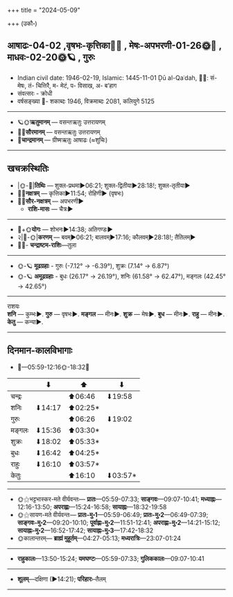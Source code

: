 +++
title = "2024-05-09"

+++
(उकौ॰)
## आषाढः-04-02  ,वृषभः-कृत्तिका🌛🌌  ,  मेषः-अपभरणी-01-26🌞🌌  ,  माधवः-02-20🌞🪐  , गुरुः
- Indian civil date: 1946-02-19, Islamic: 1445-11-01 Ḏū al-Qaʿdah, 🌌🌞: सं- मेषः, तं- चित्तिरै, म- मेटं, प- विसाख, अ- ब’हाग
- संवत्सरः - क्रोधी
- वर्षसङ्ख्या 🌛- शकाब्दः 1946, विक्रमाब्दः 2081, कलियुगे 5125
___________________
- 🪐🌞**ऋतुमानम्** — वसन्तऋतुः उत्तरायणम्
- 🌌🌞**सौरमानम्** — वसन्तऋतुः उत्तरायणम्
- 🌛**चान्द्रमानम्** — ग्रीष्मऋतुः आषाढः (≈शुचिः)
___________________


## खचक्रस्थितिः
- |🌞-🌛|**तिथिः** — शुक्ल-प्रथमा►06:21; शुक्ल-द्वितीया►28:18!; शुक्ल-तृतीया►  
- 🌌🌛**नक्षत्रम्** — कृत्तिका►11:54; रोहिणी► (वृषभः)  
- 🌌🌞**सौर-नक्षत्रम्** — अपभरणी►  
  - **राशि-मासः** — चैत्रः► 
___________________
- 🌛+🌞**योगः** — शोभनः►14:38; अतिगण्डः►  
- २|🌛-🌞|**करणम्** — बवम्►06:21; बालवम्►17:16; कौलवम्►28:18!; तैतिलम्►  
- 🌌🌛- **चन्द्राष्टम-राशिः**—तुला  
___________________
- 🌞-🪐 **मूढग्रहाः** - गुरुः (-7.12° → -6.39°), शुक्रः (7.14° → 6.87°)
- 🌞-🪐 **अमूढग्रहाः** - बुधः (26.17° → 26.19°), शनिः (61.58° → 62.47°), मङ्गलः (42.45° → 42.65°)
___________________
राशयः  
**शनि** — कुम्भः►. **गुरु** — वृषभः►. **मङ्गल** — मीनः►. **शुक्र** — मेषः►. **बुध** — मीनः►. **राहु** — मीनः►. **केतु** — कन्या►. 
___________________


## दिनमान-कालविभागाः
- 🌅—05:59-12:16🌞-18:32🌇  

|      |⬇     |⬆     |⬇     |
|------|-----|-----|------|
|चन्द्रः|     |⬆06:46 |⬇19:58 |
|शनिः   |⬇14:17 |⬆02:25*|     |
|गुरुः  |     |⬆06:26 |⬇19:02 |
|मङ्गलः |⬇15:36 |⬆03:30*|     |
|शुक्रः |⬇18:02 |⬆05:33*|     |
|बुधः   |⬇16:42 |⬆04:25*|     |
|राहुः  |⬇16:10 |⬆03:57*|     |
|केतुः  |     |⬆16:10 |⬇03:57*|
___________________
- 🌞⚝भट्टभास्कर-मते वीर्यवन्तः— **प्रातः**—05:59-07:33; **साङ्गवः**—09:07-10:41; **मध्याह्नः**—12:16-13:50; **अपराह्णः**—15:24-16:58; **सायाह्नः**—18:32-19:58  
- 🌞⚝सायण-मते वीर्यवन्तः— **प्रातः-मु॰1**—05:59-06:49; **प्रातः-मु॰2**—06:49-07:39; **साङ्गवः-मु॰2**—09:20-10:10; **पूर्वाह्णः-मु॰2**—11:51-12:41; **अपराह्णः-मु॰2**—14:21-15:12; **सायाह्नः-मु॰2**—16:52-17:42; **सायाह्नः-मु॰3**—17:42-18:32  
- 🌞कालान्तरम्— **ब्राह्मं मुहूर्तम्**—04:27-05:13; **मध्यरात्रिः**—23:07-01:24  
___________________
- **राहुकालः**—13:50-15:24; **यमघण्टः**—05:59-07:33; **गुलिककालः**—09:07-10:41  
___________________
- **शूलम्**—दक्षिणा (►14:21); **परिहारः**–तैलम्  
___________________
